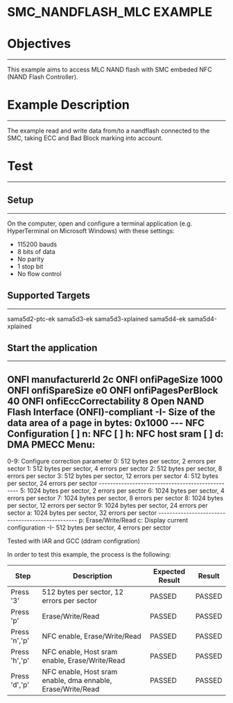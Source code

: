SMC_NANDFLASH_MLC EXAMPLE
============

# Objectives
------------
This example aims to access MLC NAND flash with SMC embeded NFC (NAND Flash
Controller).

# Example Description
---------------------
The example read and write data from/to a nandflash connected to the SMC,
taking ECC and Bad Block marking into account.

# Test
------

## Setup
--------
On the computer, open and configure a terminal application
(e.g. HyperTerminal on Microsoft Windows) with these settings:
 - 115200 bauds
 - 8 bits of data
 - No parity
 - 1 stop bit
 - No flow control

## Supported Targets
--------
sama5d2-ptc-ek
sama5d3-ek
sama5d3-xplained
sama5d4-ek
sama5d4-xplained

## Start the application
--------

ONFI manufacturerId 2c
ONFI onfiPageSize 1000
ONFI onfiSpareSize e0
ONFI onfiPagesPerBlock 40
ONFI onfiEccCorrectability 8
        Open NAND Flash Interface (ONFI)-compliant
-I- Size of the data area of a page in bytes: 0x1000
 --- NFC Configuration
[ ] n: NFC
[ ] h: NFC host sram
[ ] d: DMA
PMECC Menu:
------
 0-9: Configure correction parameter
    0:  512 bytes per sector,    2 errors per sector
    1:  512 bytes per sector,    4 errors per sector
    2:  512 bytes per sector,    8 errors per sector
    3:  512 bytes per sector,   12 errors per sector
    4:  512 bytes per sector,   24 errors per sector
    -------------------------------------------------
    5: 1024 bytes per sector,    2 errors per sector
    6: 1024 bytes per sector,    4 errors per sector
    7: 1024 bytes per sector,    8 errors per sector
    8: 1024 bytes per sector,   12 errors per sector
    9: 1024 bytes per sector,   24 errors per sector
    a: 1024 bytes per sector,   32 errors per sector
    -------------------------------------------------
 p: Erase/Write/Read
 c: Display current configuration
-I- 512 bytes per sector, 4 errors per sector

Tested with IAR and GCC (ddram configration)

In order to test this example, the process is the following:

Step | Description | Expected Result | Result
-----|-------------|-----------------|-------
Press '3'| 512 bytes per sector, 12 errors per sector | PASSED | PASSED
Press 'p'| Erase/Write/Read| PASSED | PASSED
Press 'n','p' | NFC enable, Erase/Write/Read | PASSED | PASSED
Press 'h','p' | NFC enable, Host sram enable, Erase/Write/Read | PASSED | PASSED
Press 'd','p' | NFC enable, Host sram enable, dma ennable, Erase/Write/Read | PASSED | PASSED
